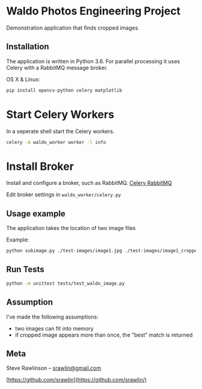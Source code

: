 # Waldo Photos Engineering Project
> 

Demonstration application that finds cropped images.

## Installation

The application is written in Python 3.6.  For parallel processing it uses Celery with a RabbitMQ message broker.

OS X & Linux:

```bash
pip install opencv-python celery matplotlib
```

# Start Celery Workers

In a seperate shell start the Celery workers.

```bash
celery -A waldo_worker worker -l info
```

# Install Broker

Install and configure a broker, such as RabbitMQ.  [Celery RabbitMQ](http://docs.celeryproject.org/en/latest/getting-started/brokers/rabbitmq.html#broker-rabbitmq)

Edit broker settings in `waldo_worker/celery.py`


## Usage example

The application takes the location of two image files

Example:
```bash
python subimage.py ./test-images/image1.jpg ./test-images/image1_cropped.jpg 
```



## Run Tests

```bash
python -m unittest tests/test_waldo_image.py
```

## Assumption

I've made the following assumptions:

* two images can fit into memory
* if cropped image appears more than once, the "best" match is returned


## Meta

Steve Rawlinson – srawlin@gmail.com


[https://github.com/srawlin](https://github.com/srawlin/)

